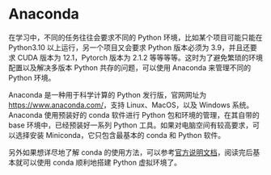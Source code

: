 # Anaconda

在学习中，不同的任务往往会要求不同的 Python 环境，比如某个项目可能只能在 Python3.10 以上运行，另一个项目又会要求 Python 版本必须为 3.9，并且还要求 CUDA 版本为 12.1，Pytorch 版本为 2.1.2 等等等等。这时为了避免繁琐的环境配置以及解决多版本 Python 共存的问题，可以使用 Anaconda 来管理不同的 Python 环境。

Anaconda 是一种用于科学计算的 Python 发行版，官网网址为 <https://www.anaconda.com/>，支持 Linux、MacOS，以及 Windows 系统。Anaconda 使用预装好的 conda 软件进行 Python 包和环境的管理，在其自带的 base 环境中，已经预装好一系列 Python 工具。如果对电脑空间有较高要求，可以选择安装 Miniconda，它只包含最基本的 conda 和 Python 软件。

另外如果想详尽地了解 conda 的使用方法，可以参考[官方说明文档](https://docs.conda.io/projects/conda/en/stable/index.html)，阅读完后基本就可以使用 conda 顺利地搭建 Python 虚拟环境了。
